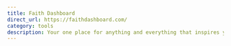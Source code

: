 ```yaml
---
title: Faith Dashboard
direct_url: https://faithdashboard.com/
category: tools
description: Your one place for anything and everything that inspires your faith.
---
```


